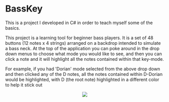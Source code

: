 # BassKey

This is a project I developed in C# in order to teach myself some of the basics.

This project is a learning tool for beginner bass players. It is a set of 48 buttons (12 notes x 4 strings) arranged on a backdrop
intended to simulate a bass neck. At the top of the application you can poke around in the drop down menus to choose what mode
you would like to see, and then you can click a note and it will highlight all the notes contained within that key-mode.

For example, if you had 'Dorian' mode selected from the above drop down and then clicked any of the D notes, all the notes contained
within D-Dorian would be highlighted, with D (the root note) highlighted in a different color to help it stick out

<p align="center">
  <img src="https://i.imgur.com/cRcEWih.png"/>
</p>
